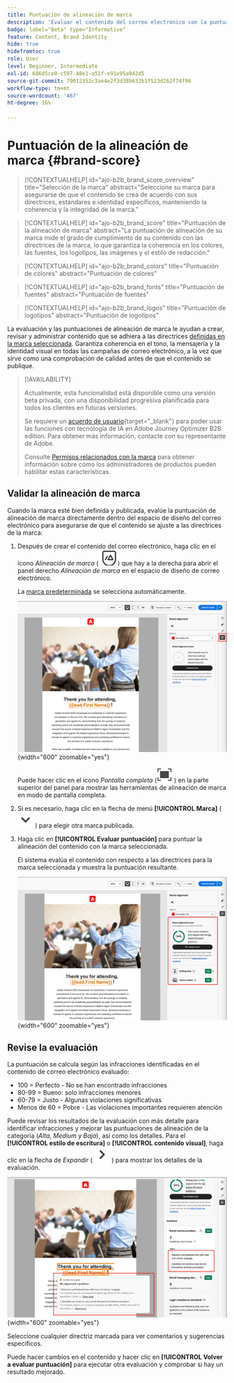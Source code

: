 ```yaml
---
title: Puntuación de alineación de marca
description: 'Evaluar el contenido del correo electrónico con la puntuación de alineación de marca: valide los colores, las fuentes, los logotipos y el estilo de escritura en las directrices de marca en Journey Optimizer B2B edition.'
badge: label="Beta" type="Informative"
feature: Content, Brand Identity
hide: true
hidefromtoc: true
role: User
level: Beginner, Intermediate
exl-id: 686d5ce0-c597-48e1-a51f-e91e95a942d5
source-git-commit: 79012352c3ae4e2f3d38b632b1f523d262f74f96
workflow-type: tm+mt
source-wordcount: '467'
ht-degree: 16%

---
```


# Puntuación de la alineación de marca {#brand-score}

>[!CONTEXTUALHELP]
>id="ajo-b2b_brand_score_overview"
>title="Selección de la marca"
>abstract="Seleccione su marca para asegurarse de que el contenido se crea de acuerdo con sus directrices, estándares e identidad específicos, manteniendo la coherencia y la integridad de la marca."

>[!CONTEXTUALHELP]
>id="ajo-b2b_brand_score"
>title="Puntuación de la alineación de marca"
>abstract="La puntuación de alineación de su marca mide el grado de cumplimiento de su contenido con las directrices de la marca, lo que garantiza la coherencia en los colores, las fuentes, los logotipos, las imágenes y el estilo de redacción."

>[!CONTEXTUALHELP]
>id="ajo-b2b_brand_colors"
>title="Puntuación de colores"
>abstract="Puntuación de colores"

>[!CONTEXTUALHELP]
>id="ajo-b2b_brand_fonts"
>title="Puntuación de fuentes"
>abstract="Puntuación de fuentes"

>[!CONTEXTUALHELP]
>id="ajo-b2b_brand_logos"
>title="Puntuación de logotipos"
>abstract="Puntuación de logotipos"

La evaluación y las puntuaciones de alineación de marca le ayudan a crear, revisar y administrar contenido que se adhiera a las directrices [definidas en la marca seleccionada](./brands-manage-create.md#brand-definitions). Garantiza coherencia en el tono, la mensajería y la identidad visual en todas las campañas de correo electrónico, a la vez que sirve como una comprobación de calidad antes de que el contenido se publique.

>[!AVAILABILITY]
>
>Actualmente, esta funcionalidad está disponible como una versión beta privada, con una disponibilidad progresiva planificada para todos los clientes en futuras versiones.
>
>Se requiere un [acuerdo de usuario](https://www.adobe.com/legal/licenses-terms/adobe-dx-gen-ai-user-guidelines.html){target="_blank"} para poder usar las funciones con tecnología de IA en Adobe Journey Optimizer B2B edition. Para obtener más información, contacte con su representante de Adobe.
>
>Consulte [Permisos relacionados con la marca](./brands-overview.md#brand-related-permissions) para obtener información sobre cómo los administradores de productos pueden habilitar estas características.

## Validar la alineación de marca

Cuando la marca esté bien definida y publicada, evalúe la puntuación de alineación de marca directamente dentro del espacio de diseño del correo electrónico para asegurarse de que el contenido se ajuste a las directrices de la marca:

1. Después de crear el contenido del correo electrónico, haga clic en el icono _Alineación de marca_ ( ![icono de alineación de marca](../assets/do-not-localize/icon-brand-compliance.svg) ) que hay a la derecha para abrir el panel derecho _Alineación de marca_ en el espacio de diseño de correo electrónico.

   La [marca predeterminada](./brands-manage-create.md#default-brand) se selecciona automáticamente.

   ![Acceder a las herramientas de alineación de marca](./assets/brands-alignment-sidebar.png){width="600" zoomable="yes"}

   Puede hacer clic en el icono _Pantalla completa_ (![icono de pantalla completa](../assets/do-not-localize/icon-full-screen.svg) ) en la parte superior del panel para mostrar las herramientas de alineación de marca en modo de pantalla completa.

1. Si es necesario, haga clic en la flecha de menú **[!UICONTROL Marca]** ( ![Flecha abajo](../assets/do-not-localize/icon-down-menu.svg) ) para elegir otra marca publicada.

1. Haga clic en **[!UICONTROL Evaluar puntuación]** para puntuar la alineación del contenido con la marca seleccionada.

   El sistema evalúa el contenido con respecto a las directrices para la marca seleccionada y muestra la puntuación resultante.

   ![Puntuación de evaluación de alineación de marca](./assets/brands-alignment-evaluation.png){width="600" zoomable="yes"}

## Revise la evaluación

La puntuación se calcula según las infracciones identificadas en el contenido de correo electrónico evaluado:

* 100 = Perfecto - No se han encontrado infracciones
* 80-99 = Bueno: solo infracciones menores
* 60-79 = Justo - Algunas violaciones significativas
* Menos de 60 = Pobre - Las violaciones importantes requieren atención

Puede revisar los resultados de la evaluación con más detalle para identificar infracciones y mejorar las puntuaciones de alineación de la categoría (_Alta_, _Medium_ y _Baja_), así como los detalles. Para el **[!UICONTROL estilo de escritura]** o **[!UICONTROL contenido visual]**, haga clic en la flecha de _Expandir_ ( ![Expandir flecha](../assets/do-not-localize/icon-expand-right.svg) ) para mostrar los detalles de la evaluación.

![Detalles de evaluación de alineación de marca](./assets/brands-alignment-evaluation-details.png){width="600" zoomable="yes"}

Seleccione cualquier directriz marcada para ver comentarios y sugerencias específicos.

Puede hacer cambios en el contenido y hacer clic en **[!UICONTROL Volver a evaluar puntuación]** para ejecutar otra evaluación y comprobar si hay un resultado mejorado.
